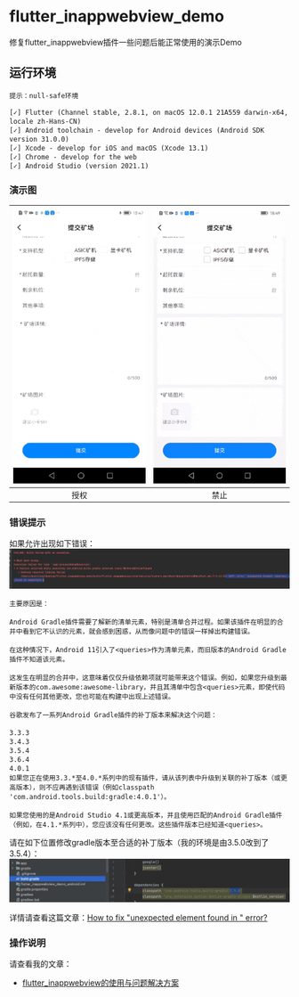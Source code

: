 # flutter_inappwebview_demo
修复flutter_inappwebview插件一些问题后能正常使用的演示Demo
## 运行环境
`提示：null-safe环境`
```
[✓] Flutter (Channel stable, 2.8.1, on macOS 12.0.1 21A559 darwin-x64, locale zh-Hans-CN)
[✓] Android toolchain - develop for Android devices (Android SDK version 31.0.0)
[✓] Xcode - develop for iOS and macOS (Xcode 13.1)
[✓] Chrome - develop for the web
[✓] Android Studio (version 2021.1)
```
### 演示图
|![1](https://github.com/dushiling/project_image/blob/main/flutter_inappwebview_demo/granted.gif)|![2](https://github.com/dushiling/project_image/blob/main/flutter_inappwebview_demo/forbid.gif)|
| :--: | :--: |
|授权|禁止|

### 错误提示
如果允许出现如下错误：
![1](https://github.com/dushiling/project_image/blob/main/flutter_inappwebview_demo/error.jpg)


```
主要原因是：

Android Gradle插件需要了解新的清单元素，特别是清单合并过程。如果该插件在明显的合并中看到它不认识的元素，就会感到困惑，从而像问题中的错误一样掉出构建错误。

在这种情况下，Android 11引入了<queries>作为清单元素，而旧版本的Android Gradle插件不知道该元素。

这发生在明显的合并中，这意味着仅仅升级依赖项就可能带来这个错误。例如，如果您升级到最新版本的com.awesome:awesome-library，并且其清单中包含<queries>元素，即使代码中没有任何其他更改，您也可能在构建中出现上述错误。

谷歌发布了一系列Android Gradle插件的补丁版本来解决这个问题：

3.3.3
3.4.3
3.5.4
3.6.4
4.0.1
如果您正在使用3.3.*至4.0.*系列中的现有插件，请从该列表中升级到关联的补丁版本（或更高版本），则不应再遇到该错误（例如classpath 'com.android.tools.build:gradle:4.0.1'）。

如果您使用的是Android Studio 4.1或更高版本，并且使用匹配的Android Gradle插件（例如，在4.1.*系列中），您应该没有任何更改。这些插件版本已经知道<queries>。
```


请在如下位置修改gradle版本至合适的补丁版本（我的环境是由3.5.0改到了3.5.4）：
![1](https://github.com/dushiling/project_image/blob/main/flutter_inappwebview_demo/gradle.jpg)

详情请查看这篇文章：[How to fix "unexpected element <queries> found in <manifest>" error?](https://stackoverflow.com/questions/62969917/how-to-fix-unexpected-element-queries-found-in-manifest-error/62969918#62969918)


### 操作说明
请查看我的文章：
- [flutter_inappwebview的使用与问题解决方案](https://www.jianshu.com/p/bf0707988afc)